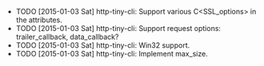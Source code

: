 * TODO [2015-01-03 Sat] http-tiny-cli: Support various C<SSL_options> in the attributes.
* TODO [2015-01-03 Sat] http-tiny-cli: Support request options: trailer_callback, data_callback?
* TODO [2015-01-03 Sat] http-tiny-cli: Win32 support.
* TODO [2015-01-03 Sat] http-tiny-cli: Implement max_size.
